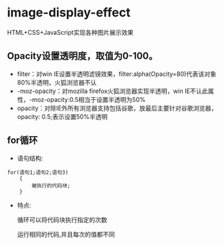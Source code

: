 # image-display-effect
HTML+CSS+JavaScript实现各种图片展示效果
## Opacity设置透明度，取值为0-100。
- filter：对win IE设置半透明滤镜效果，filter:alpha(Opacity=80)代表该对象80%半透明，火狐浏览器不认
- -moz-opacity：对mozilla firefox火狐浏览器实现半透明，win IE不认此属性，-moz-opacity:0.5相当于设置半透明为50%
- opacity：对除IE外所有浏览器支持包括谷歌，放最后主要针对谷歌浏览器，opacity: 0.5;表示设置50%半透明
## for循环

- 语句结构:
   
```
for(语句1;语句2;语句3)
    {
        被执行的代码块;
    }
```

- 特点:

     循环可以将代码块执行指定的次数

     运行相同的代码,并且每次的值都不同

